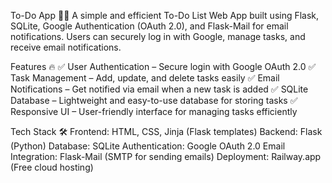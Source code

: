 To-Do App 📝🚀
A simple and efficient To-Do List Web App built using Flask, SQLite, Google Authentication (OAuth 2.0), and Flask-Mail for email notifications. Users can securely log in with Google, manage tasks, and receive email notifications.

Features 🔥
✅ User Authentication – Secure login with Google OAuth 2.0
✅ Task Management – Add, update, and delete tasks easily
✅ Email Notifications – Get notified via email when a new task is added
✅ SQLite Database – Lightweight and easy-to-use database for storing tasks
✅ Responsive UI – User-friendly interface for managing tasks efficiently

Tech Stack 🛠️
Frontend: HTML, CSS, Jinja (Flask templates)
Backend: Flask (Python)
Database: SQLite
Authentication: Google OAuth 2.0
Email Integration: Flask-Mail (SMTP for sending emails)
Deployment: Railway.app (Free cloud hosting)
